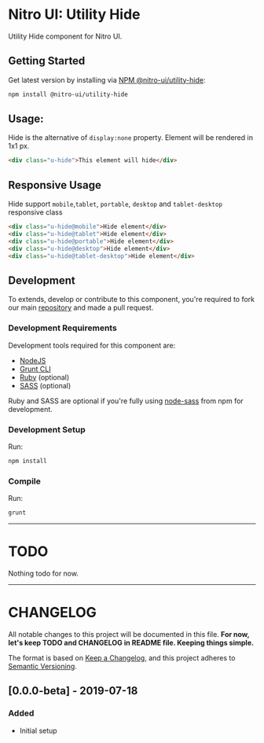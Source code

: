 # Nitro UI: Utility Hide

Utility Hide component for Nitro UI.

## Getting Started

Get latest version by installing via [NPM @nitro-ui/utility-hide](https://www.npmjs.com/package/@nitro-ui/utility-hide):

```sh
npm install @nitro-ui/utility-hide
```

## Usage:

Hide is the alternative of `display:none` property. Element will be rendered in 1x1 px.

```html
<div class="u-hide">This element will hide</div>
```



## Responsive Usage

Hide support `mobile`,`tablet`, `portable`, `desktop` and `tablet-desktop` responsive class

```html
<div class="u-hide@mobile">Hide element</div>
<div class="u-hide@tablet">Hide element</div>
<div class="u-hide@portable">Hide element</div>
<div class="u-hide@desktop">Hide element</div>
<div class="u-hide@tablet-desktop">Hide element</div>
```

## Development

To extends, develop or contribute to this component, you're required to fork our main [repository](https://github.com/icarasia-/nitro-ui) and made a pull request.

### Development Requirements

Development tools required for this component are:

- [NodeJS](https://nodejs.org/en/)
- [Grunt CLI](https://gruntjs.com)
- [Ruby](https://www.ruby-lang.org/en/) (optional)
- [SASS](https://sass-lang.com) (optional)

Ruby and SASS are optional if you're fully using [node-sass](https://github.com/sass/node-sass) from npm for development.

### Development Setup

Run:

```sh
npm install
```

### Compile

Run:

```sh
grunt
```
---

# TODO

Nothing todo for now.

---

# CHANGELOG

All notable changes to this project will be documented in this file. **For now, let's keep TODO and CHANGELOG in README file. Keeping things simple.**

The format is based on [Keep a Changelog](https://keepachangelog.com/en/1.0.0/),
and this project adheres to [Semantic Versioning](https://semver.org/spec/v2.0.0.html).

## [0.0.0-beta] - 2019-07-18
### Added
- Initial setup

